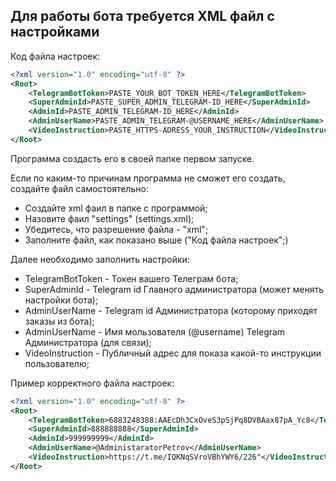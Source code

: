 ﻿## Для работы бота требуется XML файл с настройками

Код файла настроек:
```xml
<?xml version="1.0" encoding="utf-8" ?>
<Root>
    <TelegramBotToken>PASTE_YOUR_BOT_TOKEN_HERE</TelegramBotToken>
    <SuperAdminId>PASTE_SUPER_ADMIN_TELEGRAM-ID_HERE</SuperAdminId>
    <AdminId>PASTE_ADMIN_TELEGRAM-ID_HERE</AdminId>  
    <AdminUserName>PASTE_ADMIN_TELEGRAM-@USERNAME_HERE</AdminUserName>
    <VideoInstruction>PASTE_HTTPS-ADRESS_YOUR_INSTRUCTION</VideoInstruction>
</Root>
```
Программа создасть его в своей папке первом запуске.

Если по каким-то причинам программа не сможет его создать, создайте файл самостоятельно:
 - Создайте xml фаил в папке с программой;
 - Назовите фаил "settings" (settings.xml);
 - Убедитесь, что разрешение файла - "xml";
 - Заполните файл, как показано выше ("Код файла настроек";)

Далее необходимо заполнить настройки:
 - TelegramBotToken - Токен вашего Телеграм бота;
 - SuperAdminId - Telegram id Главного администратора (может менять настройки бота);
 - AdminUserName - Telegram id Администратора (которому приходят заказы из бота);
 - AdminUserName - Имя мользователя (@username) Telegram Администратора (для связи);
 - VideoInstruction - Публичный адрес для показа какой-то инструкции пользователю;

Пример корректного файла настроек:
```xml
<?xml version="1.0" encoding="utf-8" ?>
<Root>
    <TelegramBotToken>6883248388:AAEcDh3CxOveS3pSjPq8DVBAax87pA_Yc8</TelegramBotToken>
    <SuperAdminId>888888888</SuperAdminId>
    <AdminId>999999999</AdminId>    
    <AdminUserName>@AdministaratorPetrov</AdminUserName>
    <VideoInstruction>https://t.me/IQKNqSVroVBhYWY6/226"</VideoInstruction>
</Root>
```